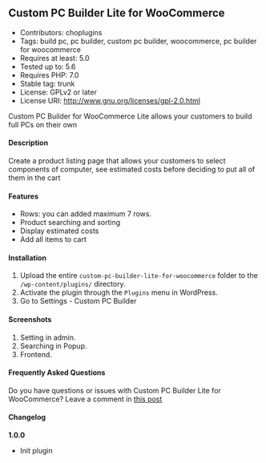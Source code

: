 ## Custom PC Builder Lite for WooCommerce
* Contributors: choplugins
* Tags: build pc, pc builder, custom pc builder, woocommerce, pc builder for woocommerce
* Requires at least: 5.0
* Tested up to: 5.6
* Requires PHP: 7.0
* Stable tag: trunk
* License: GPLv2 or later
* License URI: http://www.gnu.org/licenses/gpl-2.0.html

Custom PC Builder for WooCommerce Lite allows your customers to build full PCs on their own

#### Description
Create a product listing page that allows your customers to select components of computer, see estimated costs before deciding to put all of them in the cart

#### Features
* Rows: you can added maximum 7 rows.
* Product searching and sorting
* Display estimated costs
* Add all items to cart

#### Installation
1. Upload the entire `custom-pc-builder-lite-for-woocommerce` folder to the `/wp-content/plugins/` directory.
2. Activate the plugin through the `Plugins` menu in WordPress.
3. Go to Settings - Custom PC Builder

#### Screenshots
1. Setting in admin.
1. Searching in Popup.
2. Frontend.

#### Frequently Asked Questions
Do you have questions or issues with Custom PC Builder Lite for WooCommerce? Leave a comment in [this post](https://choplugins.com/en/product/custom-pc-builder-lite-for-woocommerce)

#### Changelog
**1.0.0**
* Init plugin
